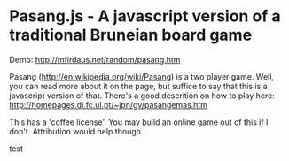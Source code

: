 Pasang.js - A javascript version of a traditional Bruneian board game
=====================================================================

Demo: http://mfirdaus.net/random/pasang.htm

Pasang (http://en.wikipedia.org/wiki/Pasang) is a two player game. Well, you can read more about it on the page, but suffice to say that this is a javascript version of that. There's a good descrition on how to play here: http://homepages.di.fc.ul.pt/~jpn/gv/pasangemas.htm

This has a 'coffee license'. You may build an online game out of this if I don't. Attribution would help though.

test
